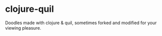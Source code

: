 clojure-quil
============

Doodles made with clojure &amp; quil, sometimes forked and modified for your viewing pleasure.
